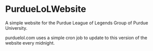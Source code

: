 PurdueLoLWebsite
================

A simple website for the Purdue League of Legends Group of Purdue University.

purduelol.com uses a simple cron job to update to this version of the website  every midnight.
